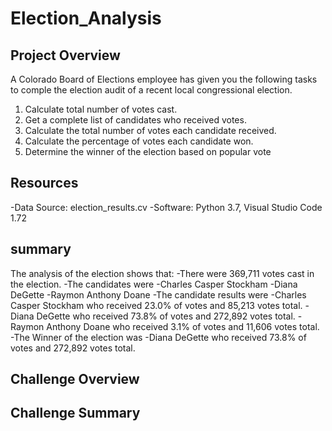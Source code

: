 # Election_Analysis

## Project Overview

A Colorado Board of Elections employee has given you the following tasks to comple the election audit of a recent local congressional election.

1. Calculate total number of votes cast.
2. Get a complete list of candidates who received votes.
3. Calculate the total number of votes each candidate received. 
4. Calculate the percentage of votes each candidate won.
5. Determine the winner of the election based on popular vote

## Resources

-Data Source: election_results.cv
-Software: Python 3.7, Visual Studio Code 1.72

## summary

The analysis of the election shows that:
-There were 369,711 votes cast in the election.
-The candidates were 
  -Charles Casper Stockham
  -Diana DeGette
  -Raymon Anthony Doane
-The candidate results were
  -Charles Casper Stockham who received 23.0% of votes and 85,213 votes total.
  -Diana DeGette who received 73.8% of votes and 272,892 votes total.
  -Raymon Anthony Doane who received 3.1% of votes and 11,606 votes total.
-The Winner of the election was 
  -Diana DeGette who received 73.8% of votes and 272,892 votes total.
  
## Challenge Overview

## Challenge Summary 
